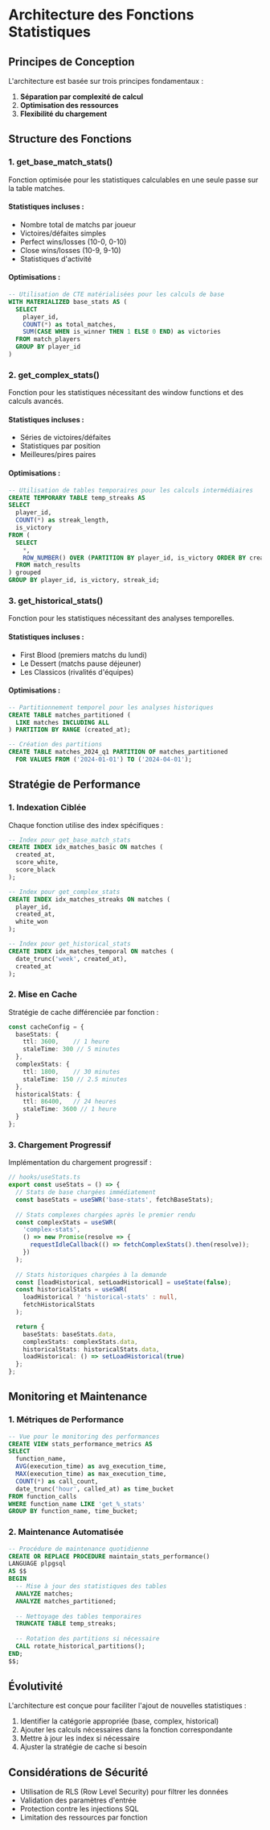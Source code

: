 # Architecture des Fonctions Statistiques

## Principes de Conception

L'architecture est basée sur trois principes fondamentaux :
1. **Séparation par complexité de calcul**
2. **Optimisation des ressources**
3. **Flexibilité du chargement**

## Structure des Fonctions

### 1. get_base_match_stats()

Fonction optimisée pour les statistiques calculables en une seule passe sur la table matches.

#### Statistiques incluses :
- Nombre total de matchs par joueur
- Victoires/défaites simples
- Perfect wins/losses (10-0, 0-10)
- Close wins/losses (10-9, 9-10)
- Statistiques d'activité

#### Optimisations :
```sql
-- Utilisation de CTE matérialisées pour les calculs de base
WITH MATERIALIZED base_stats AS (
  SELECT 
    player_id,
    COUNT(*) as total_matches,
    SUM(CASE WHEN is_winner THEN 1 ELSE 0 END) as victories
  FROM match_players
  GROUP BY player_id
)
```

### 2. get_complex_stats()

Fonction pour les statistiques nécessitant des window functions et des calculs avancés.

#### Statistiques incluses :
- Séries de victoires/défaites
- Statistiques par position
- Meilleures/pires paires

#### Optimisations :
```sql
-- Utilisation de tables temporaires pour les calculs intermédiaires
CREATE TEMPORARY TABLE temp_streaks AS
SELECT 
  player_id,
  COUNT(*) as streak_length,
  is_victory
FROM (
  SELECT 
    *,
    ROW_NUMBER() OVER (PARTITION BY player_id, is_victory ORDER BY created_at) as streak_id
  FROM match_results
) grouped
GROUP BY player_id, is_victory, streak_id;
```

### 3. get_historical_stats()

Fonction pour les statistiques nécessitant des analyses temporelles.

#### Statistiques incluses :
- First Blood (premiers matchs du lundi)
- Le Dessert (matchs pause déjeuner)
- Les Classicos (rivalités d'équipes)

#### Optimisations :
```sql
-- Partitionnement temporel pour les analyses historiques
CREATE TABLE matches_partitioned (
  LIKE matches INCLUDING ALL
) PARTITION BY RANGE (created_at);

-- Création des partitions
CREATE TABLE matches_2024_q1 PARTITION OF matches_partitioned
  FOR VALUES FROM ('2024-01-01') TO ('2024-04-01');
```

## Stratégie de Performance

### 1. Indexation Ciblée

Chaque fonction utilise des index spécifiques :

```sql
-- Index pour get_base_match_stats
CREATE INDEX idx_matches_basic ON matches (
  created_at,
  score_white,
  score_black
);

-- Index pour get_complex_stats
CREATE INDEX idx_matches_streaks ON matches (
  player_id,
  created_at,
  white_won
);

-- Index pour get_historical_stats
CREATE INDEX idx_matches_temporal ON matches (
  date_trunc('week', created_at),
  created_at
);
```

### 2. Mise en Cache

Stratégie de cache différenciée par fonction :

```typescript
const cacheConfig = {
  baseStats: {
    ttl: 3600,    // 1 heure
    staleTime: 300 // 5 minutes
  },
  complexStats: {
    ttl: 1800,    // 30 minutes
    staleTime: 150 // 2.5 minutes
  },
  historicalStats: {
    ttl: 86400,   // 24 heures
    staleTime: 3600 // 1 heure
  }
};
```

### 3. Chargement Progressif

Implémentation du chargement progressif :

```typescript
// hooks/useStats.ts
export const useStats = () => {
  // Stats de base chargées immédiatement
  const baseStats = useSWR('base-stats', fetchBaseStats);
  
  // Stats complexes chargées après le premier rendu
  const complexStats = useSWR(
    'complex-stats',
    () => new Promise(resolve => {
      requestIdleCallback(() => fetchComplexStats().then(resolve));
    })
  );
  
  // Stats historiques chargées à la demande
  const [loadHistorical, setLoadHistorical] = useState(false);
  const historicalStats = useSWR(
    loadHistorical ? 'historical-stats' : null,
    fetchHistoricalStats
  );

  return {
    baseStats: baseStats.data,
    complexStats: complexStats.data,
    historicalStats: historicalStats.data,
    loadHistorical: () => setLoadHistorical(true)
  };
};
```

## Monitoring et Maintenance

### 1. Métriques de Performance

```sql
-- Vue pour le monitoring des performances
CREATE VIEW stats_performance_metrics AS
SELECT 
  function_name,
  AVG(execution_time) as avg_execution_time,
  MAX(execution_time) as max_execution_time,
  COUNT(*) as call_count,
  date_trunc('hour', called_at) as time_bucket
FROM function_calls
WHERE function_name LIKE 'get_%_stats'
GROUP BY function_name, time_bucket;
```

### 2. Maintenance Automatisée

```sql
-- Procédure de maintenance quotidienne
CREATE OR REPLACE PROCEDURE maintain_stats_performance()
LANGUAGE plpgsql
AS $$
BEGIN
  -- Mise à jour des statistiques des tables
  ANALYZE matches;
  ANALYZE matches_partitioned;
  
  -- Nettoyage des tables temporaires
  TRUNCATE TABLE temp_streaks;
  
  -- Rotation des partitions si nécessaire
  CALL rotate_historical_partitions();
END;
$$;
```

## Évolutivité

L'architecture est conçue pour faciliter l'ajout de nouvelles statistiques :

1. Identifier la catégorie appropriée (base, complex, historical)
2. Ajouter les calculs nécessaires dans la fonction correspondante
3. Mettre à jour les index si nécessaire
4. Ajuster la stratégie de cache si besoin

## Considérations de Sécurité

- Utilisation de RLS (Row Level Security) pour filtrer les données
- Validation des paramètres d'entrée
- Protection contre les injections SQL
- Limitation des ressources par fonction 